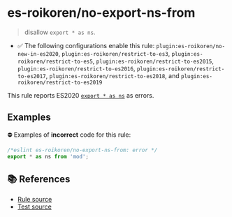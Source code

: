 # es-roikoren/no-export-ns-from
> disallow `export * as ns`.

- ✅ The following configurations enable this rule: `plugin:es-roikoren/no-new-in-es2020`, `plugin:es-roikoren/restrict-to-es3`, `plugin:es-roikoren/restrict-to-es5`, `plugin:es-roikoren/restrict-to-es2015`, `plugin:es-roikoren/restrict-to-es2016`, `plugin:es-roikoren/restrict-to-es2017`, `plugin:es-roikoren/restrict-to-es2018`, and `plugin:es-roikoren/restrict-to-es2019`

This rule reports ES2020 [`export * as ns`](https://github.com/tc39/proposal-export-ns-from) as errors.

## Examples

⛔ Examples of **incorrect** code for this rule:

```js
/*eslint es-roikoren/no-export-ns-from: error */
export * as ns from 'mod';
```

## 📚 References

- [Rule source](https://github.com/roikoren755/eslint-plugin-es/blob/v0.0.6/src/rules/no-export-ns-from.ts)
- [Test source](https://github.com/roikoren755/eslint-plugin-es/blob/v0.0.6/tests/src/rules/no-export-ns-from.ts)
